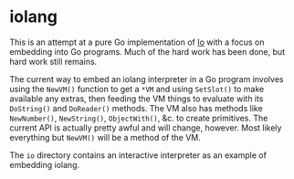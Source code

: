 # iolang

This is an attempt at a pure Go implementation of [Io](http://iolanguage.org/) with a focus on embedding into Go programs. Much of the hard work has been done, but hard work still remains.

The current way to embed an iolang interpreter in a Go program involves using the `NewVM()` function to get a `*VM` and using `SetSlot()` to make available any extras, then feeding the VM things to evaluate with its `DoString()` and `DoReader()` methods. The VM also has methods like `NewNumber()`, `NewString()`, `ObjectWith()`, &c. to create primitives. The current API is actually pretty awful and will change, however. Most likely everything but `NewVM()` will be a method of the VM.

The `io` directory contains an interactive interpreter as an example of embedding iolang.
